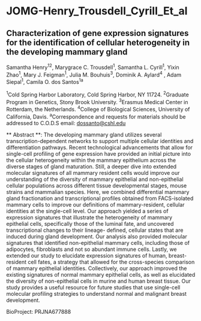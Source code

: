 # JOMG-Henry_Trousdell_Cyrill_Et_al
## Characterization of gene expression signatures for the identification of cellular heterogeneity in the developing mammary gland

Samantha Henry<sup>1</sup><sup>2</sup>, Marygrace C. Trousdell<sup>1</sup>, Samantha L. Cyrill<sup>1</sup>, Yixin Zhao<sup>1</sup>, Mary J. Feigman<sup>1</sup>, Julia M. Bouhuis<sup>3</sup>, Dominik A. Aylard<sup>4</sup> , Adam Siepal<sup>1</sup>, Camila O. dos Santos<sup>1a</sup> 

<sup>1</sup>Cold Spring Harbor Laboratory, Cold Spring Harbor, NY 11724.
<sup>2</sup>Graduate Program in Genetics, Stony Brook University.
<sup>3</sup>Erasmus Medical Center in Rotterdam, the Netherlands.
<sup>4</sup>College of Biological Sciences, University of California, Davis.
<sup>a</sup>Correspondence   and   requests   for   materials   should   be   addressed   to C.O.D.S email: dossanto@cshl.edu

** Abstract **: The developing mammary gland utilizes several transcription-dependent networks to support multiple cellular identities and differentiation pathways. Recent technological advancements that allow for single-cell profiling of gene expression have provided an initial picture into the cellular heterogeneity within the mammary epithelium across the diverse stages of gland maturation. Still, a deeper dive into extended molecular signatures of all mammary resident cells would improve our understanding of the diversity of mammary epithelial and non-epithelial cellular populations across different tissue developmental stages, mouse strains and mammalian species. Here, we combined differential mammary gland fractionation and transcriptional profiles obtained from FACS-isolated mammary cells to improve our definitions of mammary-resident, cellular identities at the single-cell level. Our approach yielded a series of expression signatures that illustrate the heterogeneity of mammary epithelial cells, specifically those of the luminal fate, and uncovered transcriptional changes to their lineage- defined, cellular states that are induced during gland development. Our analysis also provided molecular signatures that identified non-epithelial mammary cells, including those of adipocytes, fibroblasts and not so abundant immune cells. Lastly, we extended our study to elucidate expression signatures of human, breast-resident cell fates, a strategy that allowed for the cross-species comparison of mammary epithelial identities. Collectively, our approach improved the existing signatures of normal mammary epithelial cells, as well as elucidated the diversity of non-epithelial cells in murine and human breast tissue. Our study provides a useful resource for future studies that use single-cell molecular profiling strategies to understand normal and malignant breast development.

BioProject: PRJNA677888
